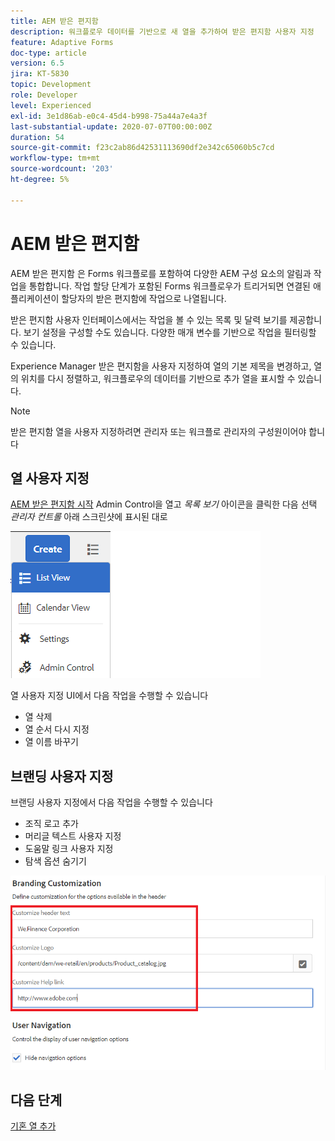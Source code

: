 ```yaml
---
title: AEM 받은 편지함
description: 워크플로우 데이터를 기반으로 새 열을 추가하여 받은 편지함 사용자 지정
feature: Adaptive Forms
doc-type: article
version: 6.5
jira: KT-5830
topic: Development
role: Developer
level: Experienced
exl-id: 3e1d86ab-e0c4-45d4-b998-75a44a7e4a3f
last-substantial-update: 2020-07-07T00:00:00Z
duration: 54
source-git-commit: f23c2ab86d42531113690df2e342c65060b5c7cd
workflow-type: tm+mt
source-wordcount: '203'
ht-degree: 5%

---
```


# AEM 받은 편지함

AEM 받은 편지함 은 Forms 워크플로를 포함하여 다양한 AEM 구성 요소의 알림과 작업을 통합합니다. 작업 할당 단계가 포함된 Forms 워크플로우가 트리거되면 연결된 애플리케이션이 할당자의 받은 편지함에 작업으로 나열됩니다.

받은 편지함 사용자 인터페이스에서는 작업을 볼 수 있는 목록 및 달력 보기를 제공합니다. 보기 설정을 구성할 수도 있습니다. 다양한 매개 변수를 기반으로 작업을 필터링할 수 있습니다.

Experience Manager 받은 편지함을 사용자 지정하여 열의 기본 제목을 변경하고, 열의 위치를 다시 정렬하고, 워크플로우의 데이터를 기반으로 추가 열을 표시할 수 있습니다.

>[!NOTE]
>
>받은 편지함 열을 사용자 지정하려면 관리자 또는 워크플로 관리자의 구성원이어야 합니다

## 열 사용자 지정

[AEM 받은 편지함 시작](http://localhost:4502/aem/inbox)
Admin Control을 열고 _목록 보기_ 아이콘을 클릭한 다음 선택 _관리자 컨트롤_ 아래 스크린샷에 표시된 대로

![admin-control](assets/open-customization.png)

열 사용자 지정 UI에서 다음 작업을 수행할 수 있습니다

* 열 삭제
* 열 순서 다시 지정
* 열 이름 바꾸기

## 브랜딩 사용자 지정

브랜딩 사용자 지정에서 다음 작업을 수행할 수 있습니다

* 조직 로고 추가
* 머리글 텍스트 사용자 지정
* 도움말 링크 사용자 지정
* 탐색 옵션 숨기기

![받은 편지함 브랜딩](assets/branding-customization.PNG)

## 다음 단계

[기혼 열 추가](./add-married-column.md)
